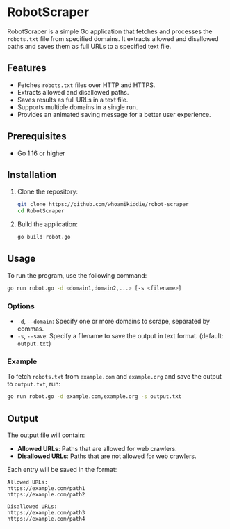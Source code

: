 
# RobotScraper

RobotScraper is a simple Go application that fetches and processes the `robots.txt` file from specified domains. It extracts allowed and disallowed paths and saves them as full URLs to a specified text file.

## Features

- Fetches `robots.txt` files over HTTP and HTTPS.
- Extracts allowed and disallowed paths.
- Saves results as full URLs in a text file.
- Supports multiple domains in a single run.
- Provides an animated saving message for a better user experience.

## Prerequisites

- Go 1.16 or higher

## Installation

1. Clone the repository:
   ```bash
   git clone https://github.com/whoamikiddie/robot-scraper
   cd RobotScraper
   ```

2. Build the application:
   ```bash
   go build robot.go
   ```

## Usage

To run the program, use the following command:

```bash
go run robot.go -d <domain1,domain2,...> [-s <filename>]
```

### Options

- `-d`, `--domain`: Specify one or more domains to scrape, separated by commas.
- `-s`, `--save`: Specify a filename to save the output in text format. (default: `output.txt`)

### Example

To fetch `robots.txt` from `example.com` and `example.org` and save the output to `output.txt`, run:

```bash
go run robot.go -d example.com,example.org -s output.txt
```

## Output

The output file will contain:

- **Allowed URLs**: Paths that are allowed for web crawlers.
- **Disallowed URLs**: Paths that are not allowed for web crawlers.

Each entry will be saved in the format:
```
Allowed URLs:
https://example.com/path1
https://example.com/path2

Disallowed URLs:
https://example.com/path3
https://example.com/path4


